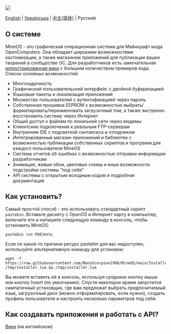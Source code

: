 ![](https://i.imgur.com/Ki5bX0I.gif)

[English](https://github.com/NanoScorpion1998/MineOS/main/README.md) | [Українська](https://github.com/NanoScorpion1998/MineOS/main/README-ua_UA.md) | [中文(简体)](https://github.com/NanoScorpion1998/MineOS/main/README-zh_CN.md) | Русский

## О системе

MineOS - это графическая операционная система для Майнкрафт мода OpenComputers. Она обладает широкими возможностями кастомизации, а также магазином приложений для публикации ваших творений в сообществе ОС. Для разработчиков есть замечательная [иллюстрированная вики](https://github.com/IgorTimofeev/MineOS/wiki) с большим количеством примеров кода. Список основных возможностей:

-  Многозадачность
-  Графический пользовательский интерфейс с двойной буферизацией
-  Языковые пакеты и локализация приложений
-  Множество пользователей с аутентификацией через пароль
-  Собственная прошивка EEPROM с возможностью выбрать/форматировать/переименовать загрузочный том, а также экстренно восстановить систему через Интернет
-  Общий доступ к файлам по локальной сети через модемы
-  Клиентские подключения к реальным FTP-серверам
-  Внутренняя IDE с подсветкой синтаксиса и отладчиком
-  Интегрированный магазин приложений и библиотек с возможностью публикации собственных скриптов и программ для каждого пользователя MineOS
-  Система отчетов об ошибках с возможностью отправки информации разработчикам
-  Анимация, живые обои, цветовые схемы и иные возможности подстройки системы "под себя"
-  API системы с открытым исходным кодом и подробная документация

## Как установить?

Самый простой способ - это использовать стандартный скрипт `pastebin`. Вставьте дискету с OpenOS и Интернет карту в компьютер, включите его и напишите следующую команду в консоль, чтобы установить MineOS:

	pastebin run PDE3eVsL

Если по какой-то причине ресурс pastebin для вас недоступен, используйте альтернативную команду для установки:

	wget -f https://raw.githubusercontent.com/NanoScorpion1998/MineOS/main/Installer/OpenOS.lua /tmp/installer.lua && /tmp/installer.lua

Вы можете вставить её в консоль, используя среднюю кнопку мыши или кнопку Insert (по умолчанию). Спустя некоторое время запустится симпатичный установщик, где вам предложат выбрать предпочитаемый язык, загрузочный диск (можно отформатировать, если нужно), создать профиль пользователя и настроить несколько параметров под себя.

## Как создавать приложения и работать с API?

[Вики](https://github.com/IgorTimofeev/MineOS/wiki) (на английском)
